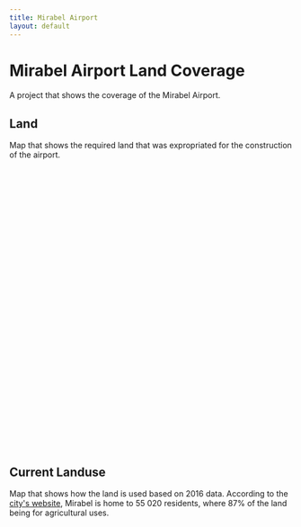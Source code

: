 ```yaml
---
title: Mirabel Airport
layout: default
---
```


# Mirabel Airport Land Coverage
A project that shows the coverage of the Mirabel Airport.

## Land
Map that shows the required land that was expropriated for the construction of the airport.
<div id="mapidmirabel" style="width: 700px; height: 500px">
      <script>
            var mapmirabel = L.map('mapidmirabel').setView([45.657400, -74.075657], 10);
            L.tileLayer('https://api.tiles.mapbox.com/v4/{id}/{z}/{x}/{y}.png?access_token={accessToken}', {
                  attribution: '<a href="https://www.tvanouvelles.ca/2015/10/06/des-images-de-laeroport-rarement-vues">TVA Nouvelles/Des images de laéroport rarement vues</a><br>Map data &copy; <a href="https://www.openstreetmap.org/">OpenStreetMap</a> contributors, <a href="https://creativecommons.org/licenses/by-sa/2.0/">CC-BY-SA</a>, Imagery © <a href="https://www.mapbox.com/">Mapbox</a>',
                  maxZoom: 18,
                  id: 'mapbox.streets',
                  accessToken: 'pk.eyJ1IjoiZ3BlcnJlYXVsdDkxIiwiYSI6ImNqdXJqYmxubTBpbDU0M25wdm5hMnk2dGEifQ.xS5T9S5SvQKL8wiChwUErA'
            }).addTo(mapmirabel)
            var geojsonMirabel = {
                  fillColor: "#a90f32",
                  color: "#a90f32",
                  weight: 1,
                  opacity: 1,
                  fillOpacity: 0.8
            };
            function polystyle(feature) {
                return {
                  fillColor: "#a90f32",
                  weight: 2,
                  opacity: 0.5,
                  color: "#a90f32",
                  fillOpacity: 0.5
                };
            }
            $.getJSON("geo_layers/mirabelairportpoly.geojson",function(data){
                  L.geoJson(data, {
                      style: polystyle
                  }).addTo(mapmirabel);
            });
            var legend = L.control({position: 'bottomleft'});
            legend.onAdd = function (mapmirabel) {
                  var div = L.DomUtil.create('div', 'info legend');/*,
                  labels = ['<strong>Metro</strong>'],
                  categories = ['Line 5'];
                  labels.push(categories);
                  div.innerHTML = labels.join('<br>'); */
                  /*div.innerHTML += "<h4>Metro</h4>";*/
                  div.innerHTML += '<i class="polygon" style="background: #a90f32"></i><span>Mirabel Aiport Land</span><br>';
                  return div
            }
            legend.addTo(mapmirabel);
     </script>
</div>

## Current Landuse
Map that shows how the land is used based on 2016 data. According to the [city's website](https://ville.mirabel.qc.ca/ville/a-propos-de-mirabel), Mirabel is home to 55 020 residents, where 87% of the land being for agricultural uses.
<div id="mapidmirabelclass" style="width: 700px; height: 500px">
      <script>
            var mapmirabelclass = L.map('mapidmirabelclass').setView([45.657400, -74.075657], 10);
            L.tileLayer('https://api.tiles.mapbox.com/v4/{id}/{z}/{x}/{y}.png?access_token={accessToken}', {
                  attribution: '<a href="https://www.tvanouvelles.ca/2015/10/06/des-images-de-laeroport-rarement-vues">TVA Nouvelles/Des images de laéroport rarement vues</a><br>Map data &copy; <a href="https://www.openstreetmap.org/">OpenStreetMap</a> contributors, <a href="https://creativecommons.org/licenses/by-sa/2.0/">CC-BY-SA</a>, Imagery © <a href="https://www.mapbox.com/">Mapbox</a>',
                  maxZoom: 18,
                  id: 'mapbox.streets',
                  accessToken: 'pk.eyJ1IjoiZ3BlcnJlYXVsdDkxIiwiYSI6ImNqdXJqYmxubTBpbDU0M25wdm5hMnk2dGEifQ.xS5T9S5SvQKL8wiChwUErA'
            }).addTo(mapmirabelclass)
            var geojsonMirabel = {
                  fillColor: "#a90f32",
                  color: "#a90f32",
                  weight: 1,
                  opacity: 1,
                  fillOpacity: 0.8
            };
            function mirastyle(feature) {
                switch (feature.properties.class){
                  case 'Agricole': return {
                    fillColor: "#a90f32",
                    weight: 2,
                    opacity: 0.5,
                    color: "#a90f32",
                    fillOpacity: 0.5
                  };
                  case 'Bureau': return {
                    fillColor: "#a90f32",
                    weight: 2,
                    opacity: 0.5,
                    color: "#a90f32",
                    fillOpacity: 0.5
                  }
                }
            }
            function forEachFeature(feature, layer) {
                var popupContent =  feature.properties.class;
                layer.bindPopup(popupContent);
                //layer.bindTooltip(popupContent);
            }
            $.getJSON("geo_layers/classification_74005-US-2016.geojson",function(data){
                  L.geoJson(data, {
                      style: mirastyle
                      onEachFeature: forEachFeature
                  }).addTo(mapmirabelclass);
            });
            var legend = L.control({position: 'bottomleft'});
            legend.onAdd = function (mapmirabelclass) {
                  var div = L.DomUtil.create('div', 'info legend');/*,
                  labels = ['<strong>Metro</strong>'],
                  categories = ['Line 5'];
                  labels.push(categories);
                  div.innerHTML = labels.join('<br>'); */
                  /*div.innerHTML += "<h4>Metro</h4>";*/
                  div.innerHTML += '<i class="polygon" style="background: #a90f32"></i><span>Mirabel Landuse</span><br>';
                  return div
            }
            legend.addTo(mapmirabelclass);
     </script>
</div>
